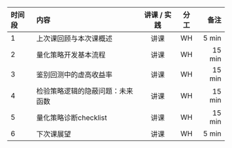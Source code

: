 
|时间段     |  内容    | 讲课 / 实践     |  分工  |备注       |
| :---     |   :-----    |   :----:    |    :----:    |       ---: |
|    1     |  上次课回顾与本次课概述    |  讲课   |    WH     |   5 min     |
|    2     |  量化策略开发基本流程      |  讲课   |    WH     |   15 min     |
|    3     |  鉴别回测中的虚高收益率    |  讲课   |    WH     |   15 min     |
|    4     |  检验策略逻辑的隐蔽问题：未来函数   |  讲课   |    WH     |   15 min     |
|    5     |  量化策略诊断checklist     |  讲课   |    WH     |   15 min     |
|    6     |  下次课展望  |  讲课   |    WH     |   5 min     |
